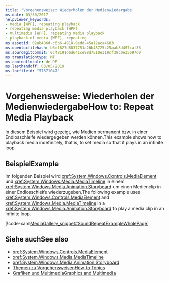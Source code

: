 ```yaml
---
title: 'Vorgehensweise: Wiederholen der Medienwiedergabe'
ms.date: 03/30/2017
helpviewer_keywords:
- media [WPF], repeating playback
- repeating media playback [WPF]
- multimedia [WPF], repeating media playback
- playback of media [WPF], repeating
ms.assetid: 02ab486d-c6b6-4918-9edd-45a12aca4683
ms.openlocfilehash: b6df627d8837751a26b48725c25aab8d457caf36
ms.sourcegitcommit: 0c48191d6d641ce88d7510e319cf38c0e35697d0
ms.translationtype: MT
ms.contentlocale: de-DE
ms.lasthandoff: 03/05/2019
ms.locfileid: "57371047"
---
```

# <a name="how-to-repeat-media-playback"></a><span data-ttu-id="fbdd2-102">Vorgehensweise: Wiederholen der Medienwiedergabe</span><span class="sxs-lookup"><span data-stu-id="fbdd2-102">How to: Repeat Media Playback</span></span>
<span data-ttu-id="fbdd2-103">In diesem Beispiel wird gezeigt, wie Medien permanent bzw. in einer Endlosschleife wiedergegeben werden können.</span><span class="sxs-lookup"><span data-stu-id="fbdd2-103">This example shows how to playback media indefinitely, that is, to set media so that it plays in an infinite loop.</span></span>  
  
## <a name="example"></a><span data-ttu-id="fbdd2-104">Beispiel</span><span class="sxs-lookup"><span data-stu-id="fbdd2-104">Example</span></span>  
 <span data-ttu-id="fbdd2-105">Im folgenden Beispiel wird <xref:System.Windows.Controls.MediaElement> und <xref:System.Windows.Media.MediaTimeline> in einem <xref:System.Windows.Media.Animation.Storyboard> um einen Medienclip in einer Endlosschleife wiederzugeben.</span><span class="sxs-lookup"><span data-stu-id="fbdd2-105">The following example uses <xref:System.Windows.Controls.MediaElement> and <xref:System.Windows.Media.MediaTimeline> in a <xref:System.Windows.Media.Animation.Storyboard> to play a media clip in an infinite loop.</span></span>  
  
 [!code-xaml[MediaGallery_snippet#SoundRepeatExampleWholePage](~/samples/snippets/csharp/VS_Snippets_Wpf/MediaGallery_snippet/CSharp/SoundRepeatExample.xaml#soundrepeatexamplewholepage)]  
  
## <a name="see-also"></a><span data-ttu-id="fbdd2-106">Siehe auch</span><span class="sxs-lookup"><span data-stu-id="fbdd2-106">See also</span></span>
- <xref:System.Windows.Controls.MediaElement>
- <xref:System.Windows.Media.MediaTimeline>
- <xref:System.Windows.Media.Animation.Storyboard>
- [<span data-ttu-id="fbdd2-107">Themen zu Vorgehensweisen</span><span class="sxs-lookup"><span data-stu-id="fbdd2-107">How-to Topics</span></span>](audio-and-video-how-to-topics.md)
- [<span data-ttu-id="fbdd2-108">Grafiken und Multimedia</span><span class="sxs-lookup"><span data-stu-id="fbdd2-108">Graphics and Multimedia</span></span>](index.md)
